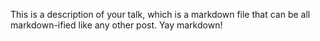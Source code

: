 
This is a description of your talk, which is a markdown file that can be all markdown-ified like any other post. Yay markdown!
